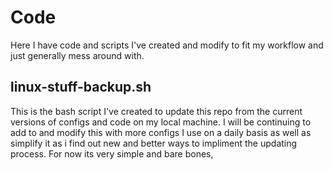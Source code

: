 # Code
Here I have code and scripts I've created and modify to fit my workflow and just generally mess around with.

## linux-stuff-backup.sh
This is the bash script I've created to update this repo from the current versions of configs and code on my local machine. I will be continuing to add to and modify this with more configs I use on a daily basis as well as simplify it as i find out new and better ways to impliment the updating process. For now its very simple and bare bones,
